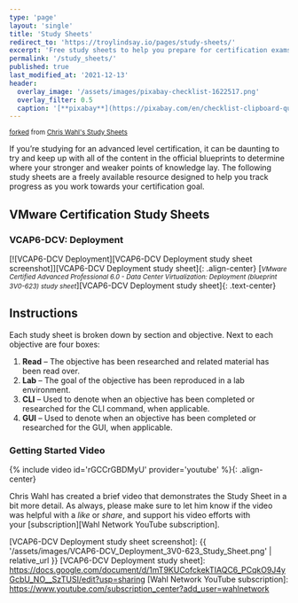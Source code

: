 ```yaml
---
type: 'page'
layout: 'single'
title: 'Study Sheets'
redirect_to: 'https://troylindsay.io/pages/study-sheets/'
excerpt: 'Free study sheets to help you prepare for certification exams by breaking down the blueprints'
permalink: '/study_sheets/'
published: true
last_modified_at: '2021-12-13'
header:
  overlay_image: '/assets/images/pixabay-checklist-1622517.png'
  overlay_filter: 0.5
  caption: '[**pixabay**](https://pixabay.com/en/checklist-clipboard-questionnaire-1622517/)'
---
```

<small>[forked][fork] from [Chris Wahl's Study Sheets][Wahl Network Study Sheets]</small>

If you’re studying for an advanced level certification, it can be daunting to try and keep up with all of the content in the official blueprints to determine where your stronger and weaker points of knowledge lay. The following study sheets are a freely available resource designed to help you track progress as you work towards your certification goal.

## VMware Certification Study Sheets

### VCAP6-DCV: Deployment

[![VCAP6-DCV Deployment][VCAP6-DCV Deployment study sheet screenshot]][VCAP6-DCV Deployment study sheet]{: .align-center}
[<small>*VMware Certified Advanced Professional 6.0 - Data Center Virtualization: Deployment (blueprint 3V0-623) study sheet*</small>][VCAP6-DCV Deployment study sheet]{: .text-center}

## Instructions

Each study sheet is broken down by section and objective. Next to each objective are four boxes:

1. **Read** – The objective has been researched and related material has been read over.
1. **Lab** – The goal of the objective has been reproduced in a lab environment.
1. **CLI** – Used to denote when an objective has been completed or researched for the CLI command, when applicable.
1. **GUI** – Used to denote when an objective has been completed or researched for the GUI, when applicable.

### Getting Started Video

{% include video id='rGCCrGBDMyU' provider='youtube' %}{: .align-center}

Chris Wahl has created a brief video that demonstrates the Study Sheet in a bit more detail. As always, please make sure to let him know if the video was helpful with a *like* or *share*, and support his video efforts with your [subscription][Wahl Network YouTube subscription].

[fork]: https://help.github.com/articles/fork-a-repo/
[Wahl Network Study Sheets]: http://wahlnetwork.com/publications/study-sheets/
[VCAP6-DCV Deployment study sheet screenshot]: {{ '/assets/images/VCAP6-DCV_Deployment_3V0-623_Study_Sheet.png' | relative_url }}
[VCAP6-DCV Deployment study sheet]: https://docs.google.com/document/d/1mT9KUCofckekTIAQC6_PCqkO9J4yGcbU_NO__SzTUSI/edit?usp=sharing
[Wahl Network YouTube subscription]: https://www.youtube.com/subscription_center?add_user=wahlnetwork
